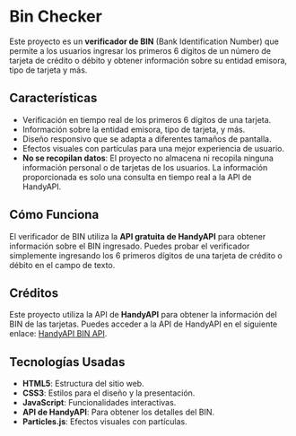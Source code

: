 # Bin Checker

Este proyecto es un **verificador de BIN** (Bank Identification Number) que permite a los usuarios ingresar los primeros 6 dígitos de un número de tarjeta de crédito o débito y obtener información sobre su entidad emisora, tipo de tarjeta y más.

## Características

- Verificación en tiempo real de los primeros 6 dígitos de una tarjeta.
- Información sobre la entidad emisora, tipo de tarjeta, y más.
- Diseño responsivo que se adapta a diferentes tamaños de pantalla.
- Efectos visuales con partículas para una mejor experiencia de usuario.
- **No se recopilan datos**: El proyecto no almacena ni recopila ninguna información personal o de tarjetas de los usuarios. La información proporcionada es solo una consulta en tiempo real a la API de HandyAPI.

## Cómo Funciona

El verificador de BIN utiliza la **API gratuita de HandyAPI** para obtener información sobre el BIN ingresado. Puedes probar el verificador simplemente ingresando los 6 primeros dígitos de una tarjeta de crédito o débito en el campo de texto.

## Créditos

Este proyecto utiliza la API de **HandyAPI** para obtener la información del BIN de las tarjetas. Puedes acceder a la API de HandyAPI en el siguiente enlace: [HandyAPI BIN API](https://data.handyapi.com/bin/).

## Tecnologías Usadas

- **HTML5**: Estructura del sitio web.
- **CSS3**: Estilos para el diseño y la presentación.
- **JavaScript**: Funcionalidades interactivas.
- **API de HandyAPI**: Para obtener los detalles del BIN.
- **Particles.js**: Efectos visuales con partículas.
